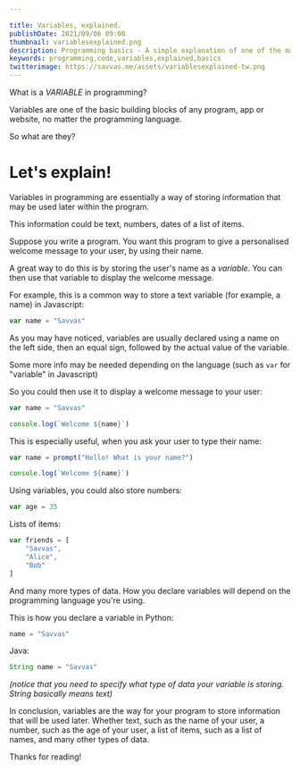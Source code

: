 ```yaml
---

title: Variables, explained.
publishDate: 2021/09/06 09:00
thumbnail: variablesexplained.png
description: Programming basics - A simple explanation of one of the main building blocks of any program, variables.
keywords: programming,code,variables,explained,basics
twitterimage: https://savvas.me/assets/variablesexplained-tw.png
---
```


What is a *VARIABLE* in programming?

Variables are one of the basic building blocks of any program, app or website, no matter the programming language.

So what are they?

# Let's explain!

Variables in programming are essentially a way of storing information that may be used later within the program.

This information could be text, numbers, dates of a list of items.

Suppose you write a program. You want this program to give a personalised welcome message to your user, by using their name.

A great way to do this is by storing the user's name as a *variable*. You can then use that variable to display the welcome message.

For example, this is a common way to store a text variable (for example, a name) in Javascript:

```js
var name = "Savvas"
```

As you may have noticed, variables are usually declared using a name on the left side, then an equal sign, followed by the actual value of the variable.

Some more info may be needed depending on the language (such as `var` for "variable" in Javascript)

So you could then use it to display a welcome message to your user:

```js
var name = "Savvas"

console.log(`Welcome ${name}`)
```

This is especially useful, when you ask your user to type their name:

```js
var name = prompt("Hello! What is your name?")

console.log(`Welcome ${name}`)
```

Using variables, you could also store numbers:

```js
var age = 35
```

Lists of items:

```js
var friends = [
    "Savvas",
    "Alice",
    "Bob"
]
```

And many more types of data. How you declare variables will depend on the programming language you're using.

This is how you declare a variable in Python:

```py
name = "Savvas"
```

Java:

```java
String name = "Savvas"
```

*(notice that you need to specify what type of data your variable is storing. String basically means text)*

In conclusion, variables are the way for your program to store information that will be used later. Whether text, such as the name of your user, a number, such as the age of your user, a list of items, such as a list of names, and many other types of data.

Thanks for reading!
